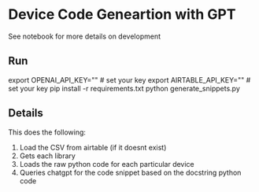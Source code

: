 
# Device Code Geneartion with GPT

See notebook for more details on development

## Run

export OPENAI_API_KEY=""  # set your key
export AIRTABLE_API_KEY=""  # set your key
pip install -r requirements.txt
python generate_snippets.py

## Details

This does the following:
1. Load the CSV from airtable (if it doesnt exist)
2. Gets each library
3. Loads the raw python code for each particular device
4. Queries chatgpt for the code snippet based on the docstring python code
